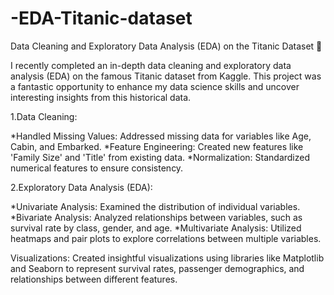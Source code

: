# -EDA-Titanic-dataset

Data Cleaning and Exploratory Data Analysis (EDA) on the Titanic Dataset 🚢

I recently completed an in-depth data cleaning and exploratory data analysis (EDA) on the famous Titanic dataset from Kaggle. This project was a fantastic opportunity to enhance my data science skills and uncover interesting insights from this historical data.

1.Data Cleaning:

*Handled Missing Values: Addressed missing data for variables like Age, Cabin, and Embarked.
*Feature Engineering: Created new features like 'Family Size' and 'Title' from existing data.
*Normalization: Standardized numerical features to ensure consistency.

2.Exploratory Data Analysis (EDA):

*Univariate Analysis: Examined the distribution of individual variables.
*Bivariate Analysis: Analyzed relationships between variables, such as survival rate by class, gender, and age.
*Multivariate Analysis: Utilized heatmaps and pair plots to explore correlations between multiple variables.

 Visualizations:
Created insightful visualizations using libraries like Matplotlib and Seaborn to represent survival rates, passenger demographics, and relationships between different features.
